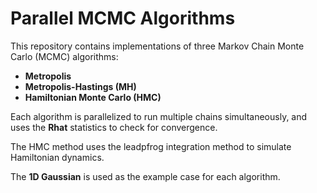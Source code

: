 # Parallel MCMC Algorithms

This repository contains implementations of three Markov Chain Monte Carlo (MCMC) algorithms:
- **Metropolis**
- **Metropolis-Hastings (MH)**
- **Hamiltonian Monte Carlo (HMC)**

Each algorithm is parallelized to run multiple chains simultaneously, and uses the **Rhat** statistics to check for convergence. 

The HMC method uses the leadpfrog integration method to simulate Hamiltonian dynamics.

The **1D Gaussian** is used as the example case for each algorithm.
